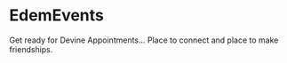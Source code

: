 # EdemEvents
Get ready for Devine Appointments... Place to connect and place to make friendships.  
